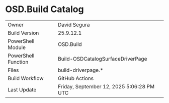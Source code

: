 ﻿# OSD.Build Catalog

| | |
|-|-|
| Owner | David Segura |
| Build Version | 25.9.12.1 |
| PowerShell Module | OSD.Build |
| PowerShell Function | Build-OSDCatalogSurfaceDriverPage |
| Files | build-driverpage.* |
| Build Workflow | GitHub Actions |
| Last Update | Friday, September 12, 2025 5:06:28 PM UTC |
